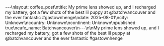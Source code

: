 ---\nlayout: coffee_post\ntitle: My prime lens showed up, and I recharged my battery, got a few shots of the best lil puppy at @batchvancouver and the ever fantastic #gastownhenge\ndate: 2025-08-01\ncity: Unknown\ncountry: Unknown\ncontinent: Unknown\npublished: true\ncafe_name: Batchvancouver\n---\n\nMy prime lens showed up, and I recharged my battery, got a few shots of the best lil puppy at @batchvancouver and the ever fantastic #gastownhenge